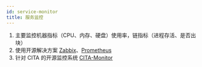 ```yaml
---
id: service-monitor
title: 服务监控
---
```


1. 主要监控机器指标（CPU、内存、硬盘）使用率，链指标（进程存活、是否出块）
2. 使用开源解决方案 [Zabbix]、[Prometheus]
3. 针对 CITA 的开源监控系统 [CITA-Monitor]

[CITA-Monitor]: https://github.com/citahub/cita-monitor
[Prometheus]: https://github.com/prometheus/prometheus
[Zabbix]: https://github.com/zabbix/zabbix
